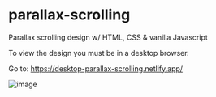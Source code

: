 # parallax-scrolling
Parallax scrolling design w/ HTML, CSS & vanilla Javascript

To view the design you must be in a desktop browser.

Go to: https://desktop-parallax-scrolling.netlify.app/

![image](https://user-images.githubusercontent.com/79431648/132426232-62bff047-c444-44ed-bec5-b88e3b3a1283.png)

